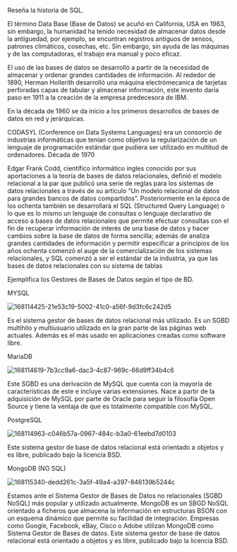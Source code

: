 Reseña la historia de SQL.

El término Data Base (Base de Datos) se acuñó en California, USA en 1963, sin embargo, la humanidad ha tenido necesidad de almacenar datos desde la antiguedad, por ejemplo, se encuntran registros antiguos de sensos, patrones climáticos, cosechas, etc. Sin embargo, sin ayuda de las máquinas y de las computadoras, el trabajo era manual y poco eficaz. 

El uso de las bases de datos se desarrolló a partir de la necesidad de almacenar y ordenar grandes cantidades de información. Al rededor de 1890, Herman Hollerith desarrolló una máquina electrómecanica de tarjetas perforadas capas de tabular y almacenar información, este invento daría paso en 1911 a la creación de la empresa predecesora de IBM.

En la década de 1960 se da inicio a los primeros desarrollos de bases de datos en red y jerárquicas. 

CODASYL (Conference on Data Systems Languages) era un consorcio de industrias informáticas que tenían como objetivo la regularización de un lenguaje de programación estándar que pudiera ser utilizado en multitud de ordenadores. Década de 1970

Edgar Frank Codd, científico informático ingles conocido por sus aportaciones a la teoría de bases de datos relacionales, definió el modelo relacional a la par que publicó una serie de reglas para los sistemas de datos relacionales a través de su artículo “Un modelo relacional de datos para grandes bancos de datos compartidos”. Posteriormente en la época de los ochenta también se desarrollará el SQL (Structured Query Language) o lo que es lo mismo un lenguaje de consultas o lenguaje declarativo de acceso a bases de datos relacionales que permite efectuar consultas con el fin de recuperar información de interés de una base de datos y hacer cambios sobre la base de datos de forma sencilla; además de analiza grandes cantidades de información y permitir especificar a principios de los años ochenta comenzó el auge de la comercialización de los sistemas relacionales, y SQL comenzó a ser el estándar de la industria, ya que las bases de datos relacionales con su sistema de tablas



Ejemplifica los Gestores de Bases de Datos según el tipo de BD.


MYSQL

![168114425-21e53c19-5002-41c0-a56f-9d3fc6c242d5](https://user-images.githubusercontent.com/19659201/169670379-7df38f66-f7fe-48d7-8a0d-fff91017d72a.png)

Es el sistema gestor de bases de datos relacional más utilizado.
Es un SGBD multihilo y multiusuario utilizado en la gran parte de las páginas web actuales. Además es el más usado en aplicaciones creadas como software libre.


MariaDB

![168114619-7b3cc9a6-dac3-4c87-969c-66d9ff34b4c6](https://user-images.githubusercontent.com/19659201/169670388-2e66a512-c878-4b19-80f7-e58ba68801c5.png)

Este SGBD es una derivación de MySQL que cuenta con la mayoría de características de este e incluye varias extensiones.
Nace a partir de la adquisición de MySQL por parte de Oracle para seguir la filosofía Open Source y tiene la ventaja de que es totalmente compatible con MySQL.


PostgreSQL

![168114963-c046b57a-0967-484c-b3a0-61eebd7d0103](https://user-images.githubusercontent.com/19659201/169670404-ce5e3862-5939-4a9d-b27b-b04661961a47.png)

Este sistema gestor de base de datos relacional está orientado a objetos y es libre, publicado bajo la licencia BSD.


MongoDB (NO SQL)

![168115340-dedd261c-3a5f-49a4-a397-846139b5244c](https://user-images.githubusercontent.com/19659201/169670426-2eb939fb-a057-4725-b7f5-97a305562f99.png)


Estamos ante el Sistema Gestor de Bases de Datos no relacionales (SGBD NoSQL) más popular y utilizado actualmente.
MongoDB es un SBGD NoSQL orientado a ficheros que almacena la información en estructuras BSON con un esquema dinámico que permite su facilidad de integración.
Empresas como Google, Facebook, eBay, Cisco o Adobe utilizan MongoDB como Sistema Gestor de Bases de datos.
Este sistema gestor de base de datos relacional está orientado a objetos y es libre, publicado bajo la licencia BSD.
